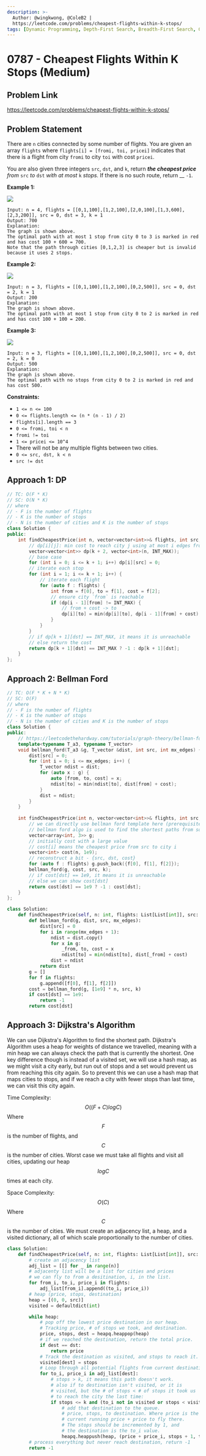 ```yaml
---
description: >-
  Author: @wingkwong, @ColeB2 |
  https://leetcode.com/problems/cheapest-flights-within-k-stops/
tags: [Dynamic Programming, Depth-First Search, Breadth-First Search, Graph, Heap (Priority Queue), Shortest Path]
---
```


# 0787 - Cheapest Flights Within K Stops (Medium)

## Problem Link

https://leetcode.com/problems/cheapest-flights-within-k-stops/

## Problem Statement

There are `n` cities connected by some number of flights. You are given an array `flights` where `flights[i] = [fromi, toi, pricei]` indicates that there is a flight from city `fromi` to city `toi` with cost `pricei`.

You are also given three integers `src`, `dst`, and `k`, return _**the cheapest price** from_ `src` _to_ `dst` _with at most_ `k` _stops._ If there is no such route, return __ `-1`.

**Example 1:**

![](https://assets.leetcode.com/uploads/2022/03/18/cheapest-flights-within-k-stops-3drawio.png)

```
Input: n = 4, flights = [[0,1,100],[1,2,100],[2,0,100],[1,3,600],[2,3,200]], src = 0, dst = 3, k = 1
Output: 700
Explanation:
The graph is shown above.
The optimal path with at most 1 stop from city 0 to 3 is marked in red and has cost 100 + 600 = 700.
Note that the path through cities [0,1,2,3] is cheaper but is invalid because it uses 2 stops.
```

**Example 2:**

![](https://assets.leetcode.com/uploads/2022/03/18/cheapest-flights-within-k-stops-1drawio.png)

```
Input: n = 3, flights = [[0,1,100],[1,2,100],[0,2,500]], src = 0, dst = 2, k = 1
Output: 200
Explanation:
The graph is shown above.
The optimal path with at most 1 stop from city 0 to 2 is marked in red and has cost 100 + 100 = 200.
```

**Example 3:**

![](https://assets.leetcode.com/uploads/2022/03/18/cheapest-flights-within-k-stops-2drawio.png)

```
Input: n = 3, flights = [[0,1,100],[1,2,100],[0,2,500]], src = 0, dst = 2, k = 0
Output: 500
Explanation:
The graph is shown above.
The optimal path with no stops from city 0 to 2 is marked in red and has cost 500.
```

**Constraints:**

* `1 <= n <= 100`
* `0 <= flights.length <= (n * (n - 1) / 2)`
* `flights[i].length == 3`
* `0 <= fromi, toi < n`
* `fromi != toi`
* `1 <= pricei <= 10^4`
* There will not be any multiple flights between two cities.
* `0 <= src, dst, k < n`
* `src != dst`

## Approach 1: DP

<Tabs>
<TabItem value="cpp" label="C++">
<SolutionAuthor name="@wingkwong"/>

```cpp
// TC: O(F * K)
// SC: O(N * K) 
// where 
// - F is the number of flights
// - K is the number of stops
// - N is the number of cities and K is the number of stops
class Solution {
public:
    int findCheapestPrice(int n, vector<vector<int>>& flights, int src, int dst, int k) {
        // dp[i][j]: min cost to reach city j using at most i edges from src
        vector<vector<int>> dp(k + 2, vector<int>(n, INT_MAX));
        // base case
        for (int i = 0; i <= k + 1; i++) dp[i][src] = 0;
        // iterate each stop
        for (int i = 1; i <= k + 1; i++) {
            // iterate each flight
            for (auto f : flights) {
                int from = f[0], to = f[1], cost = f[2];
                // ensure city `from` is reachable 
                if (dp[i - 1][from] != INT_MAX) {
                    // from + cost -> to
                    dp[i][to] = min(dp[i][to], dp[i - 1][from] + cost);   
                }
            }
        }
        // if dp[k + 1][dst] == INT_MAX, it means it is unreachable
        // else return the cost
        return dp[k + 1][dst] == INT_MAX ? -1 : dp[k + 1][dst];
    }
};
```

</TabItem>
</Tabs>


## Approach 2: Bellman Ford

<Tabs>
<TabItem value="cpp" label="C++">
<SolutionAuthor name="@wingkwong"/>

```cpp
// TC: O(F * K + N * K)
// SC: O(F) 
// where 
// - F is the number of flights
// - K is the number of stops
// - N is the number of cities and K is the number of stops
class Solution {
public:
    // https://leetcodethehardway.com/tutorials/graph-theory/bellman-ford-algorithm
    template<typename T_a3, typename T_vector>
    void bellman_ford(T_a3 &g, T_vector &dist, int src, int mx_edges) {
        dist[src] = 0;
        for (int i = 0; i <= mx_edges; i++) {
            T_vector ndist = dist;
            for (auto x : g) {
                auto [from, to, cost] = x;
                ndist[to] = min(ndist[to], dist[from] + cost);
            }
            dist = ndist;
        }
    }
    
    int findCheapestPrice(int n, vector<vector<int>>& flights, int src, int dst, int k) {
        // we can directly use bellman ford template here (prerequisite: you need to understand bellman ford algo)
        // bellman ford algo is used to find the shortest paths from source node to other nodes in a weighted graph
        vector<array<int, 3>> g;
        // initially cost with a large value
        // cost[i] means the cheapest price from src to city i
        vector<int> cost(n, 1e9);
        // reconstruct a bit - {src, dst, cost}
        for (auto f : flights) g.push_back({f[0], f[1], f[2]});
        bellman_ford(g, cost, src, k);
        // if cost[dst] == 1e9, it means it is unreachable
        // else we can show cost[dst]
        return cost[dst] == 1e9 ? -1 : cost[dst];
    }
};
```

</TabItem>


<TabItem value="py" label="Python">
<SolutionAuthor name="@wingkwong"/>

```py
class Solution:
    def findCheapestPrice(self, n: int, flights: List[List[int]], src: int, dst: int, k: int) -> int:
        def bellman_ford(g, dist, src, mx_edges):
            dist[src] = 0
            for i in range(mx_edges + 1):
                ndist = dist.copy()
                for x in g:
                    _from, to, cost = x
                    ndist[to] = min(ndist[to], dist[_from] + cost)
                dist = ndist
            return dist
        g = []
        for f in flights:
            g.append([f[0], f[1], f[2]])
        cost = bellman_ford(g, [1e9] * n, src, k)
        if cost[dst] == 1e9:
            return -1
        return cost[dst]
```

</TabItem>

</Tabs>

## Approach 3: Dijkstra's Algorithm

We can use Dijkstra's Algorithm to find the shortest path. Dijkstra's Algorithm uses a heap for weights of distance we travelled, meaning with a min heap we can always check the path that is currently the shortest. One key difference though is instead of a visited set, we will use a hash map, as we might visit a city early, but run out of stops and a set would prevent us from reaching this city again. So to prevent this we can use a hash map that maps cities to stops, and if we reach a city with fewer stops than last time, we can visit this city again.

Time Complexity: $$O((F + C)logC)$$ Where $$F$$ is the number of flights, and $$C$$ is the number of cities. Worst case we must take all flights and visit all cities, updating our heap $$logC$$ times at each city.

Space Complexity: $$O(C)$$ Where $$C$$ is the number of cities. We must create an adjacency list, a heap, and a visited dictionary, all of which scale proportionally to the number of cities.


<Tabs>
<TabItem value="python" label="Python">
<SolutionAuthor name="@ColeB2"/>

```py
class Solution:
    def findCheapestPrice(self, n: int, flights: List[List[int]], src: int, dst: int, k: int) -> int:
        # create an adjacency list
        adj_list = [[] for _ in range(n)]
        # adjacenty list will be a list for cities and prices
        # we can fly to from a desitination, i, in the list.
        for from_i, to_i, price_i in flights:
            adj_list[from_i].append((to_i, price_i))
        # heap (price, stops, destination)
        heap = [(0, 0, src)]
        visited = defaultdict(int)

        while heap:
            # pop off the lowest price destination in our heap.
            # Tracking price, # of stops we took, and destination.
            price, stops, dest = heapq.heappop(heap)
            # if we reached the destination, return the total price.
            if dest == dst:
                return price
            # Track the destination as visited, and stops to reach it.
            visited[dest] = stops
            # Loop through all potential flights from current destination.
            for to_i, price_i in adj_list[dest]:
                # stops > k, it means this path doesn't work.
                # also if to destination isn't visited, or it is
                # visited, but the # of stops < # of stops it took us
                # to reach the city the last time:
                if stops <= k and (to_i not in visited or stops < visited[to_i]):
                    # add that destination to the queue.
                    # price, stops, to destination. Where price is the
                    # current running price + price to fly there.
                    # The stops should be incremented by 1, and
                    # the destination is the to_i value.
                    heapq.heappush(heap, (price + price_i, stops + 1, to_i))
        # process everything but never reach destination, return -1
        return -1
```

</TabItem>
</Tabs>
